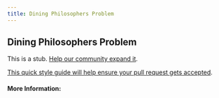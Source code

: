 ```yaml
---
title: Dining Philosophers Problem
---
```


## Dining Philosophers Problem

This is a stub. [Help our community expand it](https://github.com/freeCodeCamp/guide-articles/tree/master/articles/Logic/Dining-Philosophers-Problem/index.md).

[This quick style guide will help ensure your pull request gets accepted](https://github.com/freeCodeCamp/guide-articles/blob/master/README.md).

<!-- The article goes here, in GitHub-flavored Markdown. Feel free to add YouTube videos, images, and CodePen/JSBin embeds  -->

#### More Information:
<!-- Please add any articles you think might be helpful to read before writing the article -->


